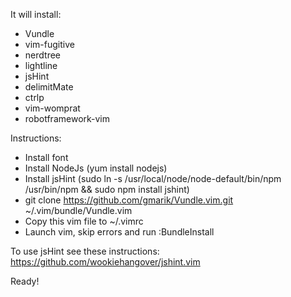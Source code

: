 It will install:
- Vundle
- vim-fugitive
- nerdtree
- lightline
- jsHint
- delimitMate
- ctrlp
- vim-womprat
- robotframework-vim

Instructions:
- Install font
- Install NodeJs (yum install nodejs)
- Install jsHint (sudo ln -s /usr/local/node/node-default/bin/npm /usr/bin/npm && sudo npm install jshint)
- git clone https://github.com/gmarik/Vundle.vim.git ~/.vim/bundle/Vundle.vim
- Copy this vim file to ~/.vimrc
- Launch vim, skip errors and run :BundleInstall

To use jsHint see these instructions: https://github.com/wookiehangover/jshint.vim

Ready!
